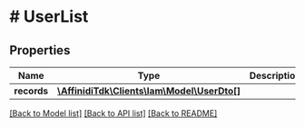 # # UserList

## Properties

| Name        | Type                                                       | Description | Notes |
| ----------- | ---------------------------------------------------------- | ----------- | ----- |
| **records** | [**\AffinidiTdk\Clients\Iam\Model\UserDto[]**](UserDto.md) |             |

[[Back to Model list]](../../README.md#models) [[Back to API list]](../../README.md#endpoints) [[Back to README]](../../README.md)
